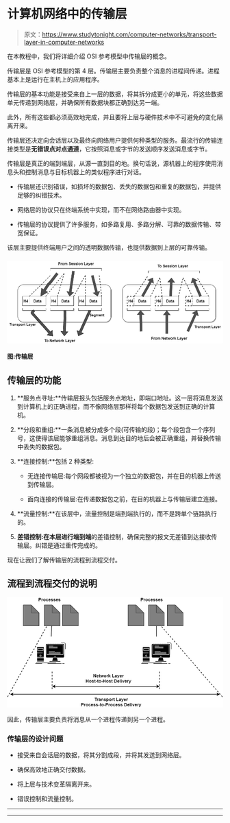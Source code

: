 # 计算机网络中的传输层

> 原文：<https://www.studytonight.com/computer-networks/transport-layer-in-computer-networks>

在本教程中，我们将详细介绍 OSI 参考模型中传输层的概念。

传输层是 OSI 参考模型的第 4 层。传输层主要负责整个消息的进程间传递。进程基本上是运行在主机上的应用程序。

传输层的基本功能是接受来自上一层的数据，将其拆分成更小的单元，将这些数据单元传递到网络层，并确保所有数据块都正确到达另一端。

此外，所有这些都必须高效地完成，并且要将上层与硬件技术中不可避免的变化隔离开来。

传输层还决定向会话层以及最终向网络用户提供何种类型的服务。最流行的传输连接类型是**无错误点对点通道**，它按照消息或字节的发送顺序发送消息或字节。

传输层是真正的端到端层，从源一直到目的地。换句话说，源机器上的程序使用消息头和控制消息与目标机器上的类似程序进行对话。

*   传输层还识别错误，如损坏的数据包、丢失的数据包和重复的数据包，并提供足够的纠错技术。

*   网络层的协议只在终端系统中实现，而不在网络路由器中实现。

*   传输层的协议提供了许多服务，如多路复用、多路分解、可靠的数据传输、带宽保证。

该层主要提供终端用户之间的透明数据传输，也提供数据到上层的可靠传输。

### ![](img/c476da9222b1ae7f7e79b95ef71cc2a9.png)

**图:传输层**

## 传输层的功能

1.  **服务点寻址:**传输层报头包括服务点地址，即端口地址。这一层将消息发送到计算机上的正确进程，而不像网络层那样将每个数据包发送到正确的计算机。

2.  **分段和重组:**一条消息被分成多个段(可传输的段)；每个段包含一个序列号，这使得该层能够重组消息。消息到达目的地后会被正确重组，并替换传输中丢失的数据包。

3.  **连接控制:**包括 2 种类型:

    *   无连接传输层:每个网段都被视为一个独立的数据包，并在目的机器上传送到传输层。

    *   面向连接的传输层:在传递数据包之前，在目的机器上与传输层建立连接。

4.  **流量控制:**在该层中，流量控制是端到端执行的，而不是跨单个链路执行的。

5.  **差错控制:**在本层进行**端到端**的差错控制，确保完整的报文无差错到达接收传输层。纠错是通过重传完成的。

现在让我们了解传输层的流程到流程交付。

## 流程到流程交付的说明

![](img/9d3e8ec600dd0c56cd141e3d165085e7.png)

因此，传输层主要负责将消息从一个进程传递到另一个进程。

### 传输层的设计问题

*   接受来自会话层的数据，将其分割成段，并将其发送到网络层。

*   确保高效地正确交付数据。

*   将上层与技术变革隔离开来。

*   错误控制和流量控制。



* * *

* * *